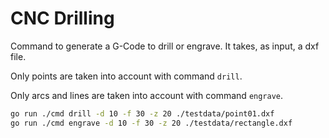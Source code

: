 # CNC Drilling

Command to generate a G-Code to drill or engrave. It takes, as input, a dxf file.

Only points are taken into account with command `drill`.

Only arcs and lines are taken into account with command `engrave`.

```bash
go run ./cmd drill -d 10 -f 30 -z 20 ./testdata/point01.dxf
go run ./cmd engrave -d 10 -f 30 -z 20 ./testdata/rectangle.dxf
```